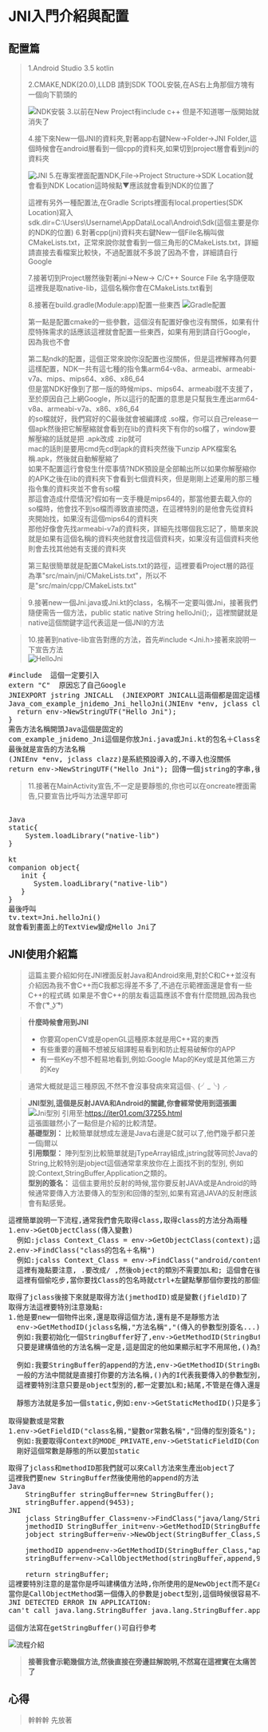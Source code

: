 # JNI入門介紹與配置

## 配置篇
> 1.Android Studio 3.5 kotlin<p>
> 2.CMAKE,NDK(20.0),LLDB 請到SDK TOOL安裝,在AS右上角那個方塊有一個向下箭頭的 <p>
![NDK安裝](app/image/NDK安裝.PNG)
> 3.以前在New Project有include c++ 但是不知道哪一版開始就消失了 <p>
> 4.接下來New一個JNI的資料夾,對著app右鍵New->Folder->JNI Folder,這個時候會在android層看到一個cpp的資料夾,如果切到project層會看到jni的資料夾 <p>
![JNI](app/image/JNI.png)
> 5.在專案裡面配置NDK,File->Project Structure->SDK Location就會看到NDK Location這時候點▼應該就會看到NDK的位置了<p>這裡有另外一種配置法,在Gradle Scripts裡面有local.properties(SDK Location)寫入sdk.dir=C\:\\Users\\Username\\AppData\\Local\\Android\\Sdk(這個主要是你的NDK的位置)
> 6.對著cpp(jni)資料夾右鍵New一個File名稱叫做CMakeLists.txt，正常來說你就會看到一個三角形的CMakeLists.txt，詳細請直接去看檔案比較快，不過配置就不多說了因為不會，詳細請自行Google<p>
> 7.接著切到Project層然後對著jni->New-> C/C++ Source File 名字隨便取這裡我是取native-lib，這個名稱你會在CMakeLists.txt看到<p>
> 8.接著在build.gradle(Module:app)配置一些東西
![Gradle配置](app/image/Gradle配置.PNG)<p>
第一點是配置cmake的一些參數，這個沒有配置好像也沒有關係，如果有什麼特殊需求的話應該這裡就會配置一些東西，如果有用到請自行Google，因為我也不會<p>
第二點ndk的配置，這個正常來說你沒配置也沒關係，但是這裡解釋為何要這樣配置，NDK一共有這七種的指令集arm64-v8a、armeabi、armeabi-v7a、mips、mips64、x86、x86_64<br>
但是當NDK好像到了那一版的時候mips、mips64、armeabi就不支援了，至於原因自己上網Google，所以這行的配置的意思是只幫我生產出arm64-v8a、armeabi-v7a、x86、x86_64<br>
的so檔就好，我們寫好的C最後就會被編譯成 .so檔，你可以自己release一個apk然後把它解壓縮就會看到在lib的資料夾下有你的so檔了，window要解壓縮的話就是把 .apk改成 .zip就可<br>
mac的話則是要用cmd先cd到apk的資料夾然後下unzip APK檔案名稱.apk，然後就自動解壓縮了<br>
如果不配置這行會發生什麼事情?NDK預設是全部輸出所以如果你解壓縮你的APK之後在lib的資料夾下會看到七個資料夾，但是剛剛上述棄用的那三種指令集的資料夾並不會有so檔<br>
那這會造成什麼情況?假如有一支手機是mips64的，那當他要去載入你的so檔時，他會找不到so檔而導致直接閃退，在這裡特別的是他會先從資料夾開始找，如果沒有這個mips64的資料夾<br>
那他好像會先找armeabi-v7a的資料夾，詳細先找哪個我忘記了，簡單來說就是如果有這個名稱的資料夾他就會找這個資料夾，如果沒有這個資料夾他則會去找其他她有支援的資料夾<p>
第三點很簡單就是配置CMakeLists.txt的路徑，這裡要看Project層的路徑為準"src/main/jni/CMakeLists.txt"，所以不是"src/main/cpp/CMakeLists.txt"<p>

> 9.接著new一個Jni.java或Jni.kt的class，名稱不一定要叫做Jni，接著我們隨便需告一個方法，public static native String helloJni();，這裡關鍵就是native這個關鍵字這代表這是一個JNI的方法<p>

> 10.接著到native-lib宣告對應的方法，首先#include <Jni.h>接著來說明一下宣告方法<br>
![HelloJni](app/image/helloJni.png)
<pre>
#include <Jni.h> 這個一定要引入
extern "C"  原因忘了自己Google
JNIEXPORT jstring JNICALL  (JNIEXPORT JNICALL這兩個都是固定這樣寫,jstring則是要回傳給JAVA的型別,型別後面會有圖片說明)
Java_com_example_jnidemo_Jni_helloJni(JNIEnv *env, jclass clazz) {
  return env->NewStringUTF("Hello Jni");
}
需告方法名稱開頭Java這個是固定的
com_example_jnidemo_Jni這個是你放Jni.java或Jni.kt的包名＋Class名稱
最後就是宣告的方法名稱
(JNIEnv *env, jclass clazz)是系統預設導入的,不導入也沒關係
return env->NewStringUTF("Hello Jni"); 回傳一個jstring的字串,後面會說明
</pre> 

> 11.接著在MainActivity宣告,不一定是要靜態的,你也可以在oncreate裡面需告,只要宣告比呼叫方法還早即可
<pre> 
Java
static{
    System.loadLibrary("native-lib")
}

kt
companion object{
   init {
      System.loadLibrary("native-lib")
   }
}
最後呼叫
tv.text=Jni.helloJni()
就會看到畫面上的TextView變成Hello Jni了
</pre>

## JNI使用介紹篇
> 這篇主要介紹如何在JNI裡面反射Java和Android來用,對於C和C++並沒有介紹因為我不會C++而C我都忘得差不多了,不過在示範裡面還是會有一些C++的程式碼
  如果是不會C++的朋友看這篇應該不會有什麼問題,因為我也不會( ͡° ͜ʖ ͡°)<br>
  
> **什麼時候會用到JNI**
> * 你要寫openCV或是openGL這種原本就是用C++寫的東西
> * 有些重要的邏輯不想被反組譯輕易看到和防止輕易破解你的APP
> * 有一些Key不想不輕易地看到,例如:Google Map的Key或是其他第三方的Key

> 通常大概就是這三種原因,不然不會沒事發病來寫這個╮(╯_╰)╭<br>

> **JNI型別,這個是反射JAVA和Android的關鍵,你會經常使用到這張圖**
![Jni型別](app/image/Jni型別.png)
> 引用至:https://iter01.com/37255.html<br>
> 這張圖雖然小了一點但是介紹的比較清楚。<br>
> **基礎型別：** 比較簡單就想成左邊是Java右邊是C就可以了,他們幾乎都只差一個j爾以<br>
> **引用類型：** 陣列型別比較簡單就是jTypeArray組成,jstring就等同於Java的String,比較特別是jobject這個通常拿來放你在上面找不到的型別,
  例如說:Context,StringBuffer,Application之類的。<br>
> **型別的簽名：** 這個主要用於反射的時候,當你要反射JAVA或是Android的時候通常要傳入方法要傳入的型別和回傳的型別,如果有寫過JAVA的反射應該會有點感覺。<br>
<pre>
這裡簡單說明一下流程,通常我們會先取得class,取得class的方法分為兩種
1.env->GetObjectClass(傳入變數)
  例如:jclass Context_Class = env->GetObjectClass(context);這樣我們就能取得Context的Class了
2.env->FindClass("class的包名＋名稱")
  例如:jcalss Context_Class = env->FindClass("android/content/Context");
  這裡有幾點要注意, .要改成/ ,然後object的類別不需要加L和; 這個會在後面的jmethodID說明差異
  這裡有個偷吃步,當你要找Class的包名時就ctrl+左鍵點擊那個你要找的那個型別就會跳轉到那個Class去了,然後往上滾就可以看到package了
</pre>

<pre>
取得了jclass後接下來就是取得方法(jmethodID)或是變數(jfieldID)了
取得方法這裡要特別注意幾點:
1.他是要new一個物件出來,還是取得這個方法,還有是不是靜態方法
  env->GetMethodID(jclass名稱,"方法名稱","(傳入的參數型別簽名...)回傳的型別簽名"); ...代表可能會有很多傳入的參數
  例如:我要初始化一個StringBuffer好了,env->GetMethodID(StringBuffer的class,"<init>","()V");
  只要是建構值他的方法名稱一定是<init>,這是固定的他如果顯示紅字不用屌他,()為空代表他不用傳入任何的變數,只要是建構職他回傳的型別簽名一定是V

  例如:我要StringBuffer的append的方法,env->GetMethodID(StringBuffer的class,"append","(I)Ljava/lang/StringBuffer;");
  一般的方法中間就是直接打你要的方法名稱,()內的I代表我要傳入的參數型別,()外的代表我要回傳一個StringBuffer不過接收到的型別都會是jobject
  這裡要特別注意只要是object型別的,都一定要加L和;結尾,不管是在傳入還是回傳,這個是特別不習慣的地方。
  
  靜態方法就是多加一個static,例如:env->GetStaticMethodID()只是多了一個Static其他都跟上面一樣。

取得變數或是常數
1.env->GetFieldID("class名稱,"變數or常數名稱","回傳的型別簽名");
  例如:我要取得Context的MODE_PRIVATE,env->GetStaticFieldID(Context_Class,"MODE_PRIVATE","I");
  剛好這個常數是靜態的所以要加static
</pre>

<pre>
取得了jclass和methodID那我們就可以來Call方法來生產出object了
這裡我們要new StringBuffer然後使用他的append的方法
Java
    StringBuffer stringBuffer=new StringBuffer();
    stringBuffer.append(9453);
JNI
    jclass StringBuffer_Class=env->FindClass("java/lang/StringBuffer");
    jmethodID StringBuffer_init=env->GetMethodID(StringBuffer_Class,"<init>","()V");
    jobject stringBuffer=env->NewObject(StringBuffer_Class,StringBuffer_init);
    
    jmethodID append=env->GetMethodID(StringBuffer_Class,"append","(I)Ljava/lang/StringBuffer;");
    stringBuffer=env->CallObjectMethod(stringBuffer,append,9453);
    
    return stringBuffer;
這裡要特別注意的是當你是呼叫建構值<init>方法時,你所使用的是NewObject而不是CallObjectMethod,這個是很常犯的錯誤
當你是CallObjectMethod第一個傳入的參數是jobect型別,這個時候很容易不小心傳入jclass而引發報錯
JNI DETECTED ERROR IN APPLICATION: 
can't call java.lang.StringBuffer java.lang.StringBuffer.append(int) on instance of java.lang.Class<java.lang.StringBuffer>

這個方法寫在getStringBuffer()可自行參考
</pre>

![流程介紹](app/image/流程介紹.png)
> **接著我會示範幾個方法,然後直接在旁邊註解說明,不然寫在這裡實在太痛苦了**

## 心得
> 幹幹幹 先放著